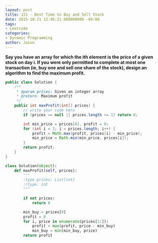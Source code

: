 ```yaml
---
layout: post
title: 121 - Best Time to Buy and Sell Stock
date: 2015-10-21 12:46:21.000000000 -04:00
tags:
- Leetcode
categories:
- Dynamic Programming
author: Jason
---
```

**Say you have an array for which the ith element is the price of a given stock on day i. If you were only permitted to complete at most one transaction (ie, buy one and sell one share of the stock), design an algorithm to find the maximum profit.**


``` java
public class Solution {
    /**
     * @param prices: Given an integer array
     * @return: Maximum profit
     */
    public int maxProfit(int[] prices) {
        // write your code here
        if (prices == null || prices.length <= 1) return 0;

        int min_price = prices[0], profit = 0;
        for (int i = 1; i < prices.length; i++) {
            profit = Math.max(profit, prices[i] - min_price);
            min_price = Math.min(min_price, prices[i]);
        }
        return profit;
    }
}
```

``` python
class Solution(object):
    def maxProfit(self, prices):
        """
        :type prices: List[int]
        :rtype: int
        """

        if not prices:
            return 0

        min_buy = prices[0]
        profit = 0
        for i, price in enumerate(prices[1:]):
            profit = max(profit, price - min_buy)
            min_buy = min(min_buy, price)
        return profit
```
